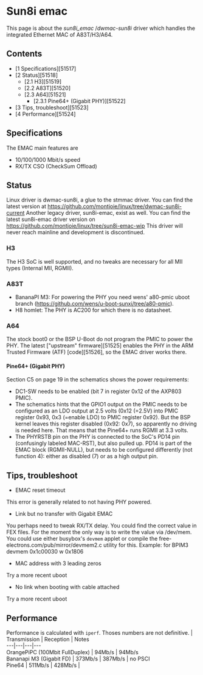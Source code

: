 # Sun8i emac
This page is about the _sun8i_emac_ /_dwmac-sun8i_ driver which handles the integrated Ethernet MAC of A83T/H3/A64. 
## Contents
  * [1 Specifications][51517]
  * [2 Status][51518]
    * [2.1 H3][51519]
    * [2.2 A83T][51520]
    * [2.3 A64][51521]
      * [2.3.1 Pine64+ (Gigabit PHY)][51522]
  * [3 Tips, troubleshoot][51523]
  * [4 Performance][51524]

## Specifications
The EMAC main features are 
  * 10/100/1000 Mbit/s speed
  * RX/TX CSO (CheckSum Offload)

## Status
Linux driver is dwmac-sun8i, a glue to the stmmac driver. You can find the latest version at <https://github.com/montjoie/linux/tree/dwmac-sun8i-current>
Another legacy driver, sun8i-emac, exist as well. You can find the latest sun8i-emac driver version on <https://github.com/montjoie/linux/tree/sun8i-emac-wip> This driver will never reach mainline and development is discontinued. 
### H3
The H3 SoC is well supported, and no tweaks are necessary for all MII types (Internal MII, RGMII). 
### A83T
  * BananaPI M3: For powering the PHY you need wens' a80-pmic uboot branch (<https://github.com/wens/u-boot-sunxi/tree/a80-pmic>).
  * H8 homlet: The PHY is AC200 for which there is no datasheet.

### A64
The stock boot0 or the BSP U-Boot do not program the PMIC to power the PHY. The latest ["upstream" firmware][51525] enables the PHY in the ARM Trusted Firmware (ATF) [code][51526], so the EMAC driver works there. 
#### Pine64+ (Gigabit PHY)
Section C5 on page 19 in the schematics shows the power requirements: 
  * DC1-SW needs to be enabled (bit 7 in register 0x12 of the AXP803 PMIC).
  * The schematics hints that the GPIO1 output on the PMIC needs to be configured as an LDO output at 2.5 volts (0x12 (=2.5V) into PMIC register 0x93, 0x3 (=enable LDO) to PMIC register 0x92). But the BSP kernel leaves this register disabled (0x92: 0x7), so apparently no driving is needed here. That means that the Pine64+ runs RGMII at 3.3 volts.
  * The PHYRSTB pin on the PHY is connected to the SoC's PD14 pin (confusingly labeled MAC-RST), but also pulled up. PD14 is part of the EMAC block (RGMII-NULL), but needs to be configured differently (not function 4): either as disabled (7) or as a high output pin.

## Tips, troubleshoot
  * EMAC reset timeout

This error is generally related to not having PHY powered. 
  * Link but no transfer with Gigabit EMAC

You perhaps need to tweak RX/TX delay. You could find the correct value in FEX files. 
For the moment the only way is to write the value via /dev/mem. 
You could use either busybox's `devmem` applet or compile the free-electrons.com/pub/mirror/devmem2.c utility for this. 
Example: for BPIM3 
devmem 0x1c00030 w 0x1806 
  * MAC address with 3 leading zeros

Try a more recent uboot 
  * No link when booting with cable attached

Try a more recent uboot 
## Performance
Performance is calculated with `iperf`. Thoses numbers are not definitive. 
| Transmission | Reception | Notes   
---|---|---|---  
OrangePiPC (100Mbit FullDuplex) | 94Mb/s | 94Mb/s   
Bananapi M3 (Gigabit FD) | 373Mb/s | 387Mb/s | no PSCI   
Pine64 | 511Mb/s | 428Mb/s |

